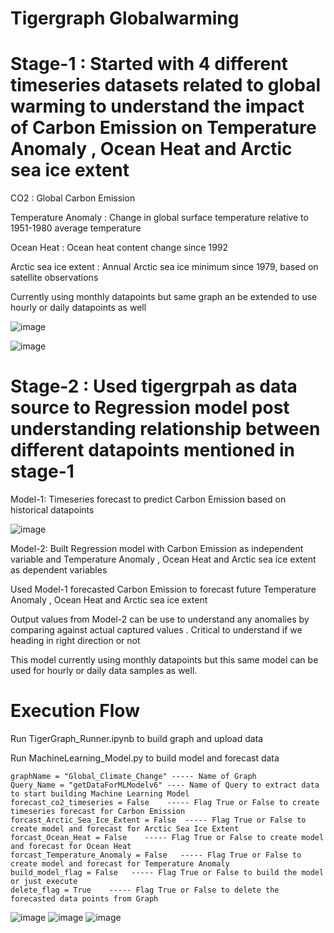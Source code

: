 # Tigergraph Globalwarming


# Stage-1 : Started with 4 different timeseries datasets related to global warming to understand the impact of Carbon Emission on Temperature Anomaly , Ocean Heat and Arctic sea ice extent 

CO2 : Global Carbon Emission

Temperature Anomaly : Change in global surface temperature relative to 1951-1980 average temperature

Ocean Heat : Ocean heat content change since 1992

Arctic sea ice extent : Annual Arctic sea ice minimum since 1979, based on satellite observations

Currently using monthly datapoints but same graph an be extended to use hourly or daily datapoints as well



![image](https://user-images.githubusercontent.com/11903851/164027803-72a04ad8-dfb6-4506-9598-d0e4a1c044c7.png)

![image](https://user-images.githubusercontent.com/11903851/164201657-806be202-ab31-415f-8cca-f4973f147cba.png)


# Stage-2 : Used tigergrpah as data source to Regression model post understanding relationship between different datapoints mentioned in stage-1
Model-1: Timeseries forecast to predict Carbon Emission based on historical datapoints 

![image](https://user-images.githubusercontent.com/11903851/164051587-e6bf6666-a8a0-4037-90ce-969e87f22ebd.png)


Model-2: Built Regression model with Carbon Emission as independent variable and Temperature Anomaly , Ocean Heat and Arctic sea ice extent as dependent variables

Used Model-1 forecasted Carbon Emission to forecast future Temperature Anomaly , Ocean Heat and Arctic sea ice extent

Output values from Model-2 can be use to understand any anomalies by comparing against actual captured values . Critical to understand if we heading in right direction or not

This model currently using monthly datapoints but this same model can be used for hourly or daily data samples as well.

# Execution Flow

Run TigerGraph_Runner.ipynb to build graph and upload data

Run MachineLearning_Model.py to build model and forecast data

    graphName = "Global_Climate_Change" ----- Name of Graph
    Query_Name = "getDataForMLModelv6" ---- Name of Query to extract data to start building Machine Learning Model 
    forecast_co2_timeseries = False    ----- Flag True or False to create timeseries forecast for Carbon Emission
    forcast_Arctic_Sea_Ice_Extent = False  ----- Flag True or False to create model and forecast for Arctic Sea Ice Extent
    forcast_Ocean_Heat = False    ----- Flag True or False to create model and forecast for Ocean Heat
    forcast_Temperature_Anomaly = False   ----- Flag True or False to create model and forecast for Temperature Anomaly
    build_model_flag = False   ----- Flag True or False to build the model or just execute
    delete_flag = True    ----- Flag True or False to delete the forecasted data points from Graph
    
![image](https://user-images.githubusercontent.com/11903851/164052513-6d7f9a73-9a29-4843-aa89-a8267d42033a.png)
![image](https://user-images.githubusercontent.com/11903851/164052361-9f037df0-afc0-4cfd-9565-adffd86faa41.png)
![image](https://user-images.githubusercontent.com/11903851/164052075-d34fbf64-b38e-45bb-85cb-5090d9bb7bf1.png)


